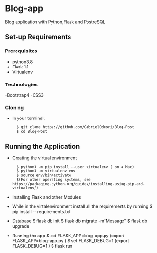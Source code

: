 # Blog-app
Blog application with Python,Flask and PostreSQL



## Set-up Requirements

### Prerequisites
* python3.8
* Flask 1.1
* Virtualenv


### Technologies

-Bootstrap4
-CSS3

### Cloning
* In your terminal:
        
        $ git clone https://github.com/GabrielOduori/Blog-Post
        $ cd Blog-Post

## Running the Application
* Creating the virtual environment

        $ python3 -m pip install --user virtualenv ( on a Mac)
        $ python3 -m virtualenv env
        $ source env/bin/activate
        $(For other operating systems, see https://packaging.python.org/guides/installing-using-pip-and-virtualenv/)
        
* Installing Flask and other Modules
- While in the virtalenvironment install all the requirements by running 
$ pip install -r requirements.txt

* Database
 $ flask db init
 $ flask db migrate -m"Message"
 $ flask db upgrade 

 * Running the app
 $ set FLASK_APP=blog-app.py (export FLASK_APP=blog-app.py )
 $ set FLASK_DEBUG=1 (export FLASK_DEBUG=1 )
 $ flask run